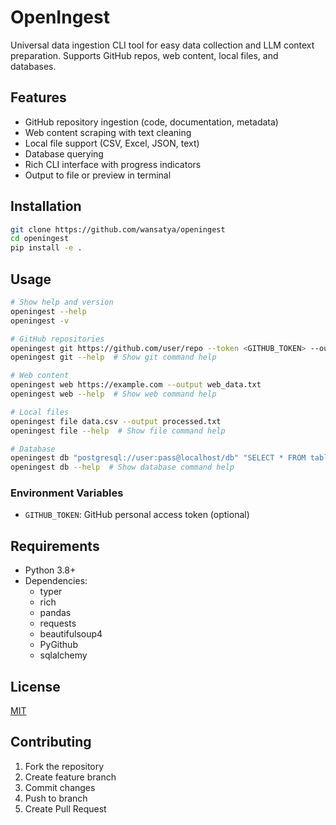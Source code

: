 # OpenIngest

Universal data ingestion CLI tool for easy data collection and LLM context preparation. Supports GitHub repos, web content, local files, and databases.


## Features

- GitHub repository ingestion (code, documentation, metadata)
- Web content scraping with text cleaning
- Local file support (CSV, Excel, JSON, text)
- Database querying
- Rich CLI interface with progress indicators
- Output to file or preview in terminal

## Installation

```bash
git clone https://github.com/wansatya/openingest
cd openingest
pip install -e .
```

## Usage

```bash
# Show help and version
openingest --help
openingest -v

# GitHub repositories
openingest git https://github.com/user/repo --token <GITHUB_TOKEN> --output data.txt
openingest git --help  # Show git command help

# Web content
openingest web https://example.com --output web_data.txt
openingest web --help  # Show web command help

# Local files
openingest file data.csv --output processed.txt
openingest file --help  # Show file command help

# Database
openingest db "postgresql://user:pass@localhost/db" "SELECT * FROM table"
openingest db --help  # Show database command help
```

### Environment Variables

- `GITHUB_TOKEN`: GitHub personal access token (optional)

## Requirements

- Python 3.8+
- Dependencies:
  - typer
  - rich
  - pandas
  - requests
  - beautifulsoup4 
  - PyGithub
  - sqlalchemy

## License

[MIT](LICENSE)

## Contributing

1. Fork the repository
2. Create feature branch
3. Commit changes
4. Push to branch
5. Create Pull Request